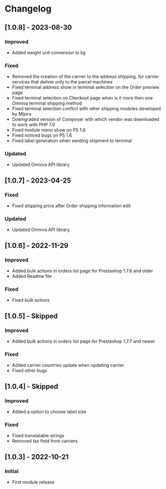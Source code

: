 # Changelog

## [1.0.8] - 2023-08-30
### Improved
- Added weight unit conversion to kg

### Fixed
- Removed the creation of the carrier to the address shipping, for carrier services that deliver only to the parcel machines
- Fixed terminal address show in terminal selection on the Order preview page
- Fixed terminal selection on Checkout page when is it more then one Omniva terminal shipping method
- Fixed terminal selection conflict with other shipping modules developed by Mijora
- Downgraded version of Composer with which vendor was downloaded to work with PHP 7.0
- Fixed module menu show on PS 1.6
- Fixed noticed bugs on PS 1.6
- Fixed label generation when sending shipment to terminal

### Updated
- Updated Omniva API library

## [1.0.7] - 2023-04-25
### Fixed
- Fixed shipping price after Order shipping information edit

### Updated
- Updated Omniva API library

## [1.0.6] - 2022-11-29
### Improved
- Added bulk actions in orders list page for Prestashop 1.7.6 and older
- Added Readme file

### Fixed
- Fixed bulk actions

## [1.0.5] - Skipped
### Improved
- Added bulk actions in orders list page for Prestashop 1.7.7 and newer

### Fixed
- Added carrier countries update when updating carrier
- Fixed other bugs

## [1.0.4] - Skipped
### Improved
- Added a option to choose label size

### Fixed
- Fixed translatable strings
- Removed tax field from carriers

## [1.0.3] - 2022-10-21
### Initial
- First module release
